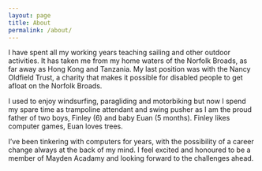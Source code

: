 ```yaml
---
layout: page
title: About
permalink: /about/
---
```


I have spent all my working years teaching sailing and other outdoor activities. It has taken me from my home waters of the Norfolk Broads, as far away as Hong Kong and Tanzania. My last position was with the Nancy Oldfield Trust, a charity that makes it possible for disabled people to get afloat on the Norfolk Broads.

I used to enjoy windsurfing, paragliding and motorbiking but now I spend my spare time as trampoline attendant and swing pusher as I am the proud father of two boys, Finley (6) and baby Euan (5 months). Finley likes computer games, Euan loves trees.

I’ve been tinkering with computers for years, with the possibility of a career change always at the back of my mind. I feel excited and honoured to be a member of Mayden Acadamy and looking forward to the challenges ahead.
